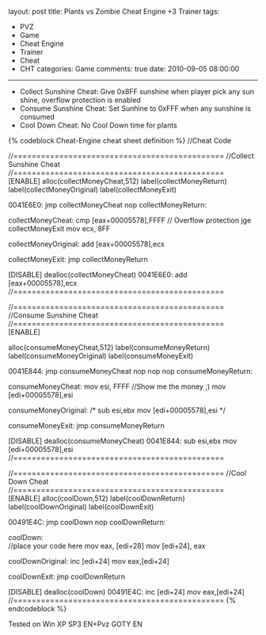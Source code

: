 layout: post
title: Plants vs Zombie Cheat Engine +3 Trainer
tags:
  - PVZ
  - Game
  - Cheat Engine
  - Trainer
  - Cheat
  - CHT
categories: Game
comments: true
date: 2010-09-05 08:00:00
---
* Collect Sunshine Cheat: Give 0x8FF sunshine when player pick any sun shine, overflow protection is enabled
* Consume Sunshine Cheat: Set Sunhine to 0xFFF when any sunshine is consumed
* Cool Down Cheat: No Cool Down time for plants

{% codeblock Cheat-Engine cheat sheet definition %}
//Cheat Code

//==============================================
//Collect Sunshine Cheat
//==============================================
[ENABLE]
alloc(collectMoneyCheat,512) 
label(collectMoneyReturn)
label(collectMoneyOriginal)
label(collectMoneyExit)

0041E6E0:
jmp collectMoneyCheat
nop
collectMoneyReturn:

collectMoneyCheat: 
cmp [eax+00005578],FFFF  // Overflow protection
jge collectMoneyExit
mov ecx, 8FF

collectMoneyOriginal:
add [eax+00005578],ecx

collectMoneyExit:
jmp collectMoneyReturn

[DISABLE]
dealloc(collectMoneyCheat)
0041E6E0:
add [eax+00005578],ecx
//==============================================


//==============================================
//Consume Sunshine Cheat
//==============================================
[ENABLE]

alloc(consumeMoneyCheat,512) 
label(consumeMoneyReturn)
label(consumeMoneyOriginal)
label(consumeMoneyExit)

0041E844:
jmp consumeMoneyCheat
nop
nop
nop
consumeMoneyReturn:

consumeMoneyCheat: 
mov esi, FFFF //Show me the money ;)
mov [edi+00005578],esi

consumeMoneyOriginal:
/*
sub esi,ebx
mov [edi+00005578],esi
*/

consumeMoneyExit:
jmp consumeMoneyReturn

[DISABLE]
dealloc(consumeMoneyCheat)
0041E844:
sub esi,ebx
mov [edi+00005578],esi
//==============================================


//==============================================
//Cool Down Cheat
//==============================================
[ENABLE]
alloc(coolDown,512)
label(coolDownReturn)
label(coolDownOriginal)
label(coolDownExit)

00491E4C:
jmp coolDown
nop
coolDownReturn:

coolDown:  
//place your code here
mov eax, [edi+28] 
mov [edi+24], eax

coolDownOriginal:
inc [edi+24]
mov eax,[edi+24]

coolDownExit:
jmp coolDownReturn

[DISABLE]
dealloc(coolDown) 
00491E4C:
inc [edi+24]
mov eax,[edi+24]
//==============================================
{% endcodeblock %}

Tested on Win XP SP3 EN+Pvz GOTY EN